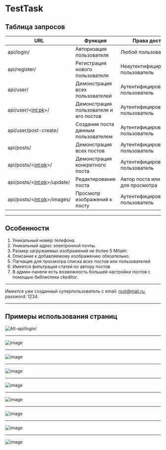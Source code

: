 # TestTask

## Таблица запросов
| URL | Функция | Права доступа |
|----------------|---------|----------------|
|api/login/| Авторизация пользователя | Любой пользователь |
|api/register/| Регистрация нового пользователя | Неаутентифицированный пользователь |
|api/user/| Демонстрация всех пользователей | Аутентифицированный пользователь |
|api/user/<<int:pk>>/|Демонстрация пользователя и его постов  | Аутентифицированный пользователь |
|api/user/post-create/ |Создание поста данным пользователем  | Аутентифицированный пользователь |
|api/posts/ | Демонстрация всех постов |Аутентифицированный пользователь  |
|api/posts/<<int:pk>>/ | Демонстрация конкретного поста | Аутентифицированный пользователь |
|api/posts/<<int:pk>>/update/ |Редактирование поста  | Автор поста или только для просмотра  |
|api/posts/<<int:pk>>/images/| Просмотр изображений к посту | Аутентифицированный пользователь  |
_____
## Особенности
1. Уникальный номер телефона.
2. Уникальный адрес электронной почты.
3. Размер загружаемых изображений не более 5 Мбайт.
4. Описание к добавляемому изображению обязательно.
5. Пагнация для просмотра списка всех постов или пользователей
6. Имеется фильтрация статей по автору постов
7. В админ-панели есть возможность большей настройки постов с помощью библиотеки ckeditor.
____
Имеется уже созданный суперпользователь с email: root@mail.ru, password: 1234. 
______
## Примеры использования страниц
![Alt-api/login/](https://user-images.githubusercontent.com/89204620/176139560-1a8cb15a-57ca-46db-b9f9-04154005a804.png)
___
![image](https://user-images.githubusercontent.com/89204620/176140447-386ac3fa-8b70-49d5-ae86-967250fa794b.png)
______
![image](https://user-images.githubusercontent.com/89204620/176140587-81cfb8c2-5218-40de-8acd-9fc262c23bbf.png)
______
![image](https://user-images.githubusercontent.com/89204620/176140674-ca937573-84da-4bd7-8bec-cc2bcd832ea5.png)
______
![image](https://user-images.githubusercontent.com/89204620/176140774-34fee5f2-4b50-4450-a3a5-c1025e457ce1.png)
______
![image](https://user-images.githubusercontent.com/89204620/176140960-bdcb7f20-28f9-49af-95cb-0c50a344b4f2.png)
______
![image](https://user-images.githubusercontent.com/89204620/176141030-7681020d-0221-4cf7-98d3-97f2ef79e351.png)
______
![image](https://user-images.githubusercontent.com/89204620/176141300-d9c74eb1-c922-410f-a239-876470a385e1.png)
 ______
![image](https://user-images.githubusercontent.com/89204620/176141379-c186b695-ebbd-4039-8a81-bac134c5d868.png)

